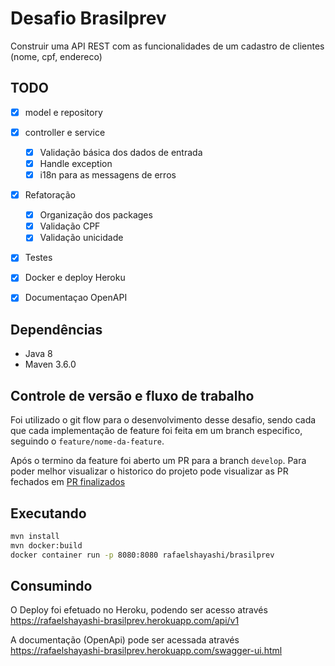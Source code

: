 # Desafio Brasilprev

Construir uma API REST com as funcionalidades de um cadastro de clientes
(nome, cpf, endereco)

## TODO

- [X] model e repository
- [X] controller e service
  - [X] Validação básica dos dados de entrada
  - [X] Handle exception
  - [X] i18n para as messagens de erros
- [X] Refatoração
  - [X] Organização dos packages
  - [X] Validação CPF
  - [X] Validação unicidade
- [X] Testes
- [X] Docker e deploy Heroku
- [X] Documentaçao OpenAPI


## Dependências

* Java 8
* Maven 3.6.0


## Controle de versão e fluxo de trabalho

Foi utilizado o git flow para o desenvolvimento desse desafio, sendo
cada que cada implementação de feature foi feita em um branch
especifico, seguindo o `feature/nome-da-feature`.

Após o termino da feature foi aberto um PR para a branch `develop`. Para
poder melhor visualizar o historico do projeto pode visualizar as PR
fechados em
[PR finalizados](https://github.com/rafaelshayashi/desafio-brasilprev/pulls?q=is%3Apr+is%3Aclosed)


## Executando

```bash
mvn install
mvn docker:build
docker container run -p 8080:8080 rafaelshayashi/brasilprev
```

## Consumindo

O Deploy foi efetuado no Heroku, podendo ser acesso através
https://rafaelshayashi-brasilprev.herokuapp.com/api/v1

A documentação (OpenApi) pode ser acessada através
https://rafaelshayashi-brasilprev.herokuapp.com/swagger-ui.html
